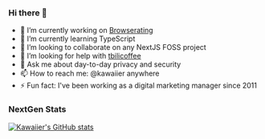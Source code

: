 ### Hi there 👋

- 🔭 I’m currently working on [Browserating](https://github.com/kawaiier/browserating)
- 🌱 I’m currently learning TypeScript
- 👯 I’m looking to collaborate on any NextJS FOSS project
- 🤔 I’m looking for help with [tbilicoffee](https://github.com/kawaiier/tbilicoffee)
- 💬 Ask me about day-to-day privacy and security
- 📫 How to reach me: @kawaiier anywhere
- ⚡ Fun fact: I've been working as a digital marketing manager since 2011

### NextGen Stats
[![Kawaiier's GitHub stats](https://github-readme-stats.vercel.app/api?username=kawaiier)](https://github.com/anuraghazra/github-readme-stats)
